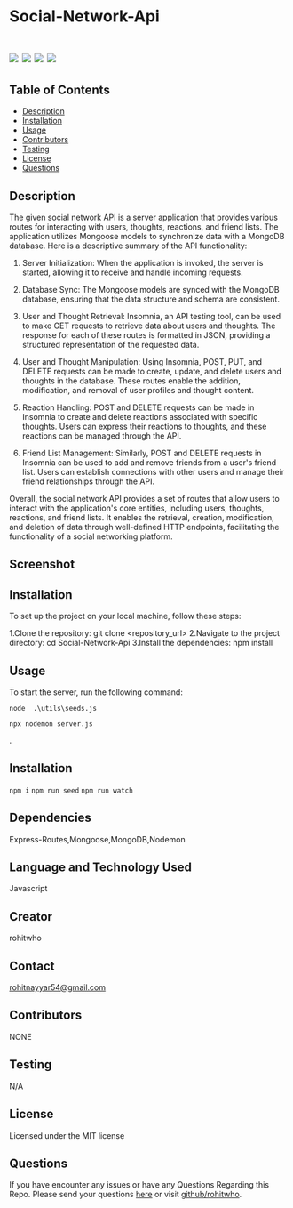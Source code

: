 # Social-Network-Api


 # ![](https://img.shields.io/badge/Mongoose-ExpressJs-blue) ![](https://img.shields.io/badge/license-MIT-brightgreen) ![](https://img.shields.io/badge/Mongodb-ORM-orange) ![](https://img.shields.io/badge/node.js-Routes-red) 




 ## Table of Contents

- [Description](#description)
- [Installation](#installation)
- [Usage](#usage)
- [Contributors](#contributors)
- [Testing](#testing)
- [License](#license)
- [Questions](#questions)

  


## Description
The given social network API is a server application that provides various routes for interacting with users, thoughts, reactions, and friend lists. The application utilizes Mongoose models to synchronize data with a MongoDB database. Here is a descriptive summary of the API functionality:

1. Server Initialization: When the application is invoked, the server is started, allowing it to receive and handle incoming requests.

2. Database Sync: The Mongoose models are synced with the MongoDB database, ensuring that the data structure and schema are consistent.

3. User and Thought Retrieval: Insomnia, an API testing tool, can be used to make GET requests to retrieve data about users and thoughts. The response for each of these routes is formatted in JSON, providing a structured representation of the requested data.

4. User and Thought Manipulation: Using Insomnia, POST, PUT, and DELETE requests can be made to create, update, and delete users and thoughts in the database. These routes enable the addition, modification, and removal of user profiles and thought content.

5. Reaction Handling: POST and DELETE requests can be made in Insomnia to create and delete reactions associated with specific thoughts. Users can express their reactions to thoughts, and these reactions can be managed through the API.

6. Friend List Management: Similarly, POST and DELETE requests in Insomnia can be used to add and remove friends from a user's friend list. Users can establish connections with other users and manage their friend relationships through the API.

Overall, the social network API provides a set of routes that allow users to interact with the application's core entities, including users, thoughts, reactions, and friend lists. It enables the retrieval, creation, modification, and deletion of data through well-defined HTTP endpoints, facilitating the functionality of a social networking platform.

## Screenshot




## Installation
To set up the project on your local machine, follow these steps:

1.Clone the repository: git clone <repository_url>
2.Navigate to the project directory: cd Social-Network-Api
3.Install the dependencies: npm install

## Usage
To start the server, run the following command:

`node  .\utils\seeds.js`

`npx nodemon server.js`


.


## Installation

`npm i`
`npm run seed`
`npm run watch`

## Dependencies

Express-Routes,Mongoose,MongoDB,Nodemon

## Language and Technology Used

Javascript

## Creator

rohitwho

## Contact

rohitnayyar54@gmail.com

## Contributors

NONE

## Testing

N/A

## License

Licensed under the MIT license

## Questions

If you have encounter any issues or have any Questions Regarding this Repo. Please send your questions [here](mailto:rohitnayyar54@gmail.com?subject=[GitHub]%20Dev%20Connect) or visit [github/rohitwho](https://github.com/rohitwho).

